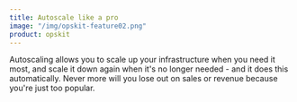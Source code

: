 ```yaml
---
title: Autoscale like a pro
image: "/img/opskit-feature02.png"
product: opskit
---
```


Autoscaling allows you to scale up your infrastructure when you need it most, and scale it down again when it's no longer needed - and it does this automatically. Never more will you lose out on sales or revenue because you're just too popular.

